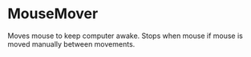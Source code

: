 # MouseMover
Moves mouse to keep computer awake. Stops when mouse if mouse is moved manually between movements.
